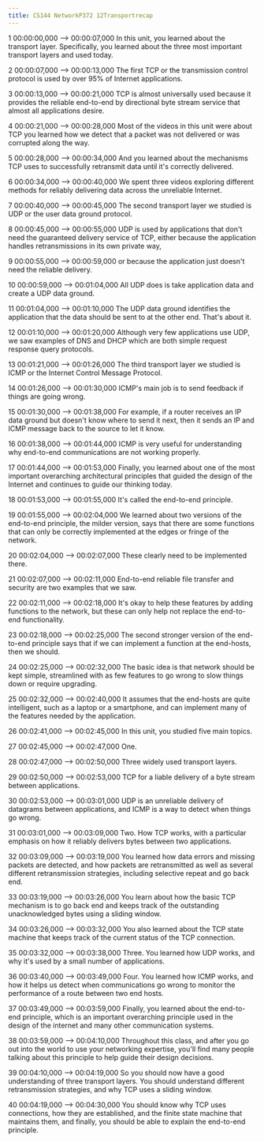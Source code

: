 ```yaml
---
title: CS144 NetworkP372 12Transportrecap
---
```


1
00:00:00,000 --> 00:00:07,000
In this unit, you learned about the transport layer. Specifically, you learned about the three most important transport layers and used today.

2
00:00:07,000 --> 00:00:13,000
The first TCP or the transmission control protocol is used by over 95% of Internet applications.

3
00:00:13,000 --> 00:00:21,000
TCP is almost universally used because it provides the reliable end-to-end by directional byte stream service that almost all applications desire.

4
00:00:21,000 --> 00:00:28,000
Most of the videos in this unit were about TCP you learned how we detect that a packet was not delivered or was corrupted along the way.

5
00:00:28,000 --> 00:00:34,000
And you learned about the mechanisms TCP uses to successfully retransmit data until it's correctly delivered.

6
00:00:34,000 --> 00:00:40,000
We spent three videos exploring different methods for reliably delivering data across the unreliable Internet.

7
00:00:40,000 --> 00:00:45,000
The second transport layer we studied is UDP or the user data ground protocol.

8
00:00:45,000 --> 00:00:55,000
UDP is used by applications that don't need the guaranteed delivery service of TCP, either because the application handles retransmissions in its own private way,

9
00:00:55,000 --> 00:00:59,000
or because the application just doesn't need the reliable delivery.

10
00:00:59,000 --> 00:01:04,000
All UDP does is take application data and create a UDP data ground.

11
00:01:04,000 --> 00:01:10,000
The UDP data ground identifies the application that the data should be sent to at the other end. That's about it.

12
00:01:10,000 --> 00:01:20,000
Although very few applications use UDP, we saw examples of DNS and DHCP which are both simple request response query protocols.

13
00:01:21,000 --> 00:01:26,000
The third transport layer we studied is ICMP or the Internet Control Message Protocol.

14
00:01:26,000 --> 00:01:30,000
ICMP's main job is to send feedback if things are going wrong.

15
00:01:30,000 --> 00:01:38,000
For example, if a router receives an IP data ground but doesn't know where to send it next, then it sends an IP and ICMP message back to the source to let it know.

16
00:01:38,000 --> 00:01:44,000
ICMP is very useful for understanding why end-to-end communications are not working properly.

17
00:01:44,000 --> 00:01:53,000
Finally, you learned about one of the most important overarching architectural principles that guided the design of the Internet and continues to guide our thinking today.

18
00:01:53,000 --> 00:01:55,000
It's called the end-to-end principle.

19
00:01:55,000 --> 00:02:04,000
We learned about two versions of the end-to-end principle, the milder version, says that there are some functions that can only be correctly implemented at the edges or fringe of the network.

20
00:02:04,000 --> 00:02:07,000
These clearly need to be implemented there.

21
00:02:07,000 --> 00:02:11,000
End-to-end reliable file transfer and security are two examples that we saw.

22
00:02:11,000 --> 00:02:18,000
It's okay to help these features by adding functions to the network, but these can only help not replace the end-to-end functionality.

23
00:02:18,000 --> 00:02:25,000
The second stronger version of the end-to-end principle says that if we can implement a function at the end-hosts, then we should.

24
00:02:25,000 --> 00:02:32,000
The basic idea is that network should be kept simple, streamlined with as few features to go wrong to slow things down or require upgrading.

25
00:02:32,000 --> 00:02:40,000
It assumes that the end-hosts are quite intelligent, such as a laptop or a smartphone, and can implement many of the features needed by the application.

26
00:02:41,000 --> 00:02:45,000
In this unit, you studied five main topics.

27
00:02:45,000 --> 00:02:47,000
One.

28
00:02:47,000 --> 00:02:50,000
Three widely used transport layers.

29
00:02:50,000 --> 00:02:53,000
TCP for a liable delivery of a byte stream between applications.

30
00:02:53,000 --> 00:03:01,000
UDP is an unreliable delivery of datagrams between applications, and ICMP is a way to detect when things go wrong.

31
00:03:01,000 --> 00:03:09,000
Two. How TCP works, with a particular emphasis on how it reliably delivers bytes between two applications.

32
00:03:09,000 --> 00:03:19,000
You learned how data errors and missing packets are detected, and how packets are retransmitted as well as several different retransmission strategies, including selective repeat and go back end.

33
00:03:19,000 --> 00:03:26,000
You learn about how the basic TCP mechanism is to go back end and keeps track of the outstanding unacknowledged bytes using a sliding window.

34
00:03:26,000 --> 00:03:32,000
You also learned about the TCP state machine that keeps track of the current status of the TCP connection.

35
00:03:32,000 --> 00:03:38,000
Three. You learned how UDP works, and why it's used by a small number of applications.

36
00:03:40,000 --> 00:03:49,000
Four. You learned how ICMP works, and how it helps us detect when communications go wrong to monitor the performance of a route between two end hosts.

37
00:03:49,000 --> 00:03:59,000
Finally, you learned about the end-to-end principle, which is an important overarching principle used in the design of the internet and many other communication systems.

38
00:03:59,000 --> 00:04:10,000
Throughout this class, and after you go out into the world to use your networking expertise, you'll find many people talking about this principle to help guide their design decisions.

39
00:04:10,000 --> 00:04:19,000
So you should now have a good understanding of three transport layers. You should understand different retransmission strategies, and why TCP uses a sliding window.

40
00:04:19,000 --> 00:04:30,000
You should know why TCP uses connections, how they are established, and the finite state machine that maintains them, and finally, you should be able to explain the end-to-end principle.

